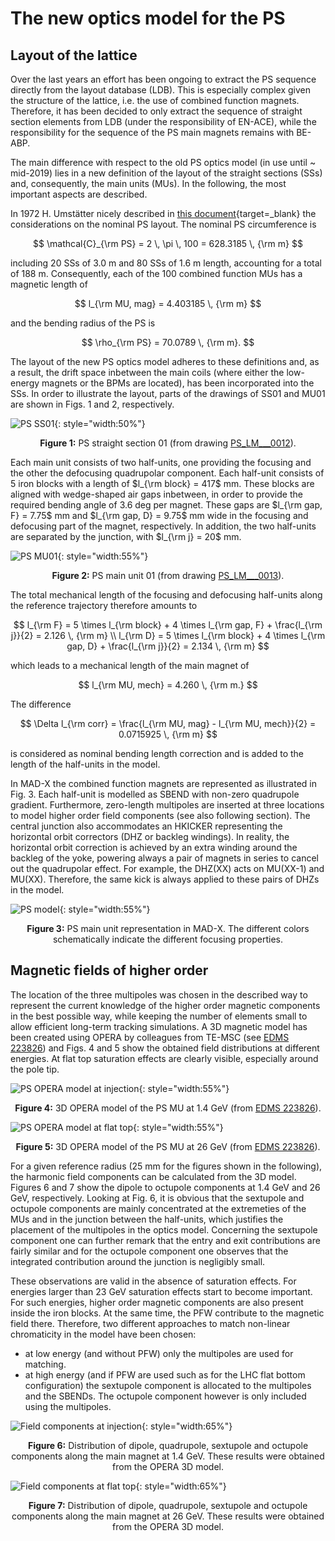 <h1> The new optics model for the PS </h1>

<h2> Layout of the lattice </h2>

Over the last years an effort has been ongoing to extract the PS sequence directly from the layout database (LDB). This is especially complex given the structure of the lattice, i.e. the use of combined function magnets.
Therefore, it has been decided to only extract the sequence of straight section elements from LDB (under the responsibility of EN-ACE), while the responsibility for the sequence of the PS main magnets remains with BE-ABP.

The main difference with respect to the old PS optics model (in use until ~ mid-2019) lies in a new definition of the layout of the straight sections (SSs) and, consequently, the main units (MUs).
In the following, the most important aspects are described.

In 1972 H. Umst&auml;tter nicely described in [this document](https://edms.cern.ch/document/2026379/0.1){target=_blank} the considerations on the nominal PS layout. The nominal PS circumference is 

$$
\mathcal{C}_{\rm PS} = 2 \, \pi \, 100 = 628.3185 \, {\rm m}
$$

including 20 SSs of 3.0 m and 80 SSs of 1.6 m length, accounting for a total of 188 m. 
Consequently, each of the 100 combined function MUs has a magnetic length of 

$$
l_{\rm MU, mag} = 4.403185 \, {\rm m}
$$ 

and the bending radius of the PS is

$$
\rho_{\rm PS} = 70.0789 \, {\rm m}.
$$

The layout of the new PS optics model adheres to these definitions and, as a result, the drift space inbetween the main coils (where either the low-energy magnets or the BPMs are located), has been incorporated into the SSs.
In order to illustrate the layout, parts of the drawings of SS01 and MU01 are shown in Figs. 1 and 2, respectively.

![PS SS01](PS_SS01.jpg){: style="width:50%"}
<p style="text-align: center;"><b>Figure 1:</b> PS straight section 01 (from drawing <a href="https://edms.cern.ch/ui/file/223829/AF/ps_lm___0012-vAF_plt_cpdf.pdf" target=_blank>PS_LM___0012</a>).</p>

Each main unit consists of two half-units, one providing the focusing and the other the defocusing quadrupolar component. 
Each half-unit consists of 5 iron blocks with a length of $l_{\rm block} = 417$ mm. These blocks are aligned with wedge-shaped air gaps inbetween, in order to provide the required bending angle of 3.6 deg per magnet.
These gaps are $l_{\rm gap, F} = 7.75$ mm and $l_{\rm gap, D} = 9.75$ mm wide in the focusing and defocusing part of the magnet, respectively. 
In addition, the two half-units are separated by the junction, with $l_{\rm j} = 20$ mm.

![PS MU01](PS_MU01.jpg){: style="width:55%"}
<p style="text-align: center;"><b>Figure 2:</b> PS main unit 01 (from drawing <a href="https://edms.cern.ch/ui/file/223826/AC/ps_lm___0013-vAC_plt_cpdf.pdf" target=_blank>PS_LM___0013</a>).</p>

The total mechanical length of the focusing and defocusing half-units along the reference trajectory therefore amounts to

$$
l_{\rm F} = 5 \times l_{\rm block} + 4 \times l_{\rm gap, F} + \frac{l_{\rm j}}{2} = 2.126 \, {\rm m} \\
l_{\rm D} = 5 \times l_{\rm block} + 4 \times l_{\rm gap, D} + \frac{l_{\rm j}}{2} = 2.134 \, {\rm m}
$$

which leads to a mechanical length of the main magnet of 

$$
l_{\rm MU, mech} = 4.260 \, {\rm m.}
$$

The difference 

$$
\Delta l_{\rm corr} = \frac{l_{\rm MU, mag} - l_{\rm MU, mech}}{2} = 0.0715925 \, {\rm m}
$$

is considered as nominal bending length correction and is added to the length of the half-units in the model.

In MAD-X the combined function magnets are represented as illustrated in Fig. 3. Each half-unit is modelled as SBEND with non-zero quadrupole gradient.
Furthermore, zero-length multipoles are inserted at three locations to model higher order field components (see also following section). 
The central junction also accommodates an HKICKER representing the horizontal orbit correctors (DHZ or backleg windings). 
In reality, the horizontal orbit correction is achieved by an extra winding around the backleg of the yoke, powering always a pair of magnets in series to cancel out the quadrupolar effect.
For example, the DHZ(XX) acts on MU(XX-1) and MU(XX). Therefore, the same kick is always applied to these pairs of DHZs in the model.

![PS model](PS_MU_model.jpg){: style="width:55%"}
<p style="text-align: center;"><b>Figure 3:</b> PS main unit representation in MAD-X. The different colors schematically indicate the different focusing properties.</p>

<h2> Magnetic fields of higher order </h2>

The location of the three multipoles was chosen in the described way to represent the current knowledge of the higher order magnetic components in the best possible way, while keeping the number of elements small to allow efficient long-term tracking simulations.
A 3D magnetic model has been created using OPERA by colleagues from TE-MSC (see <a href="https://edms.cern.ch/document/2140704/2" target=_blank>EDMS 223826</a>) and Figs. 4 and 5 show the obtained field distributions at different energies. 
At flat top saturation effects are clearly visible, especially around the pole tip. 

![PS OPERA model at injection](Opera_1.4GeV.jpg){: style="width:55%"}
<p style="text-align: center;"><b>Figure 4:</b> 3D OPERA model of the PS MU at 1.4 GeV (from <a href="https://edms.cern.ch/document/2140704/2" target=_blank>EDMS 223826</a>).</p>

![PS OPERA model at flat top](Opera_26GeV.jpg){: style="width:55%"}
<p style="text-align: center;"><b>Figure 5:</b> 3D OPERA model of the PS MU at 26 GeV (from <a href="https://edms.cern.ch/document/2140704/2" target=_blank>EDMS 223826</a>).</p>

For a given reference radius (25 mm for the figures shown in the following), the harmonic field components can be calculated from the 3D model. 
Figures 6 and 7 show the dipole to octupole components at 1.4 GeV and 26 GeV, respectively. 
Looking at Fig. 6, it is obvious that the sextupole and octupole components are mainly concentrated at the extremeties of the MUs and in the junction between the half-units, which justifies the placement of the multipoles in the optics model.
Concerning the sextupole component one can further remark that the entry and exit contributions are fairly similar and for the octupole component one observes that the integrated contribution around the junction is negligibly small.

These observations are valid in the absence of saturation effects. For energies larger than 23 GeV saturation effects start to become important.
For such energies, higher order magnetic components are also present inside the iron blocks. At the same time, the PFW contribute to the magnetic field there. 
Therefore, two different approaches to match non-linear chromaticity in the model have been chosen:
	
- at low energy (and without PFW) only the multipoles are used for matching.
- at high energy (and if PFW are used such as for the LHC flat bottom configuration) the sextupole component is allocated to the multipoles and the SBENDs. The octupole component however is only included using the multipoles. 


![Field components at injection](Field_components_1.4_GeV.png){: style="width:65%"}
<p style="text-align: center;"><b>Figure 6:</b> Distribution of dipole, quadrupole, sextupole and octupole components along the main magnet at 1.4 GeV. These results were obtained from the OPERA 3D model.</p>

![Field components at flat top](Field_components_26_GeV.png){: style="width:65%"}
<p style="text-align: center;"><b>Figure 7:</b> Distribution of dipole, quadrupole, sextupole and octupole components along the main magnet at 26 GeV. These results were obtained from the OPERA 3D model.</p>


